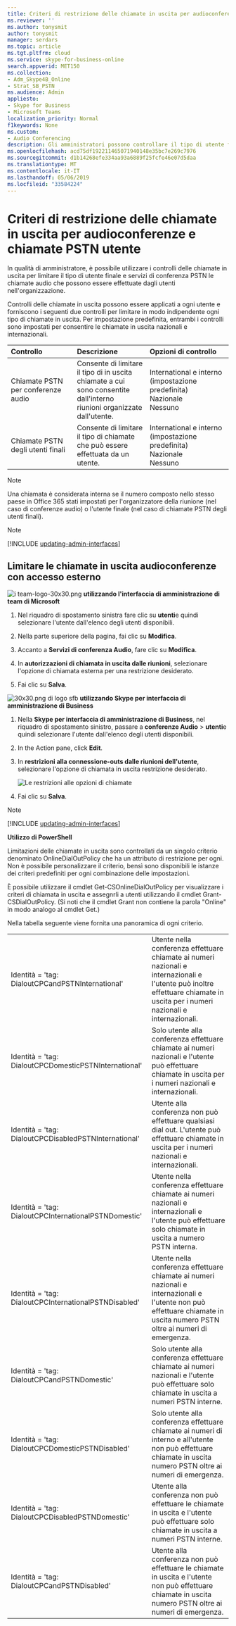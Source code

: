 ```yaml
---
title: Criteri di restrizione delle chiamate in uscita per audioconferenze e chiamate PSTN utente
ms.reviewer: ''
ms.author: tonysmit
author: tonysmit
manager: serdars
ms.topic: article
ms.tgt.pltfrm: cloud
ms.service: skype-for-business-online
search.appverid: MET150
ms.collection:
- Adm_Skype4B_Online
- Strat_SB_PSTN
ms.audience: Admin
appliesto:
- Skype for Business
- Microsoft Teams
localization_priority: Normal
f1keywords: None
ms.custom:
- Audio Conferencing
description: Gli amministratori possono controllare il tipo di utente finale e servizi di conferenza PSTN le chiamate audio che possono essere effettuate dagli utenti.
ms.openlocfilehash: acd75df192211465071940148e35bc7e269c7976
ms.sourcegitcommit: d1b14268efe334aa93a6889f25fcfe46e07d5daa
ms.translationtype: MT
ms.contentlocale: it-IT
ms.lasthandoff: 05/06/2019
ms.locfileid: "33584224"
---
```

# <a name="outbound-calling-restriction-policies-for-audio-conferencing-and-user-pstn-calls"></a>Criteri di restrizione delle chiamate in uscita per audioconferenze e chiamate PSTN utente

In qualità di amministratore, è possibile utilizzare i controlli delle chiamate in uscita per limitare il tipo di utente finale e servizi di conferenza PSTN le chiamate audio che possono essere effettuate dagli utenti nell'organizzazione. 

Controlli delle chiamate in uscita possono essere applicati a ogni utente e forniscono i seguenti due controlli per limitare in modo indipendente ogni tipo di chiamate in uscita. Per impostazione predefinita, entrambi i controlli sono impostati per consentire le chiamate in uscita nazionali e internazionali. 

|Controllo|Descrizione|Opzioni di controllo|
|:-----|:-----|:-----|
|Chiamate PSTN per conferenze audio|Consente di limitare il tipo di in uscita </br>chiamate a cui sono consentite dall'interno </br>riunioni organizzate dall'utente.|International e interno (impostazione predefinita)</br>Nazionale</br>Nessuno|
|Chiamate PSTN degli utenti finali|Consente di limitare il tipo di chiamate </br>che può essere effettuata da un utente.|International e interno (impostazione predefinita)</br>Nazionale</br>Nessuno|

   > [!NOTE]
   > Una chiamata è considerata interna se il numero composto nello stesso paese in Office 365 stati impostati per l'organizzatore della riunione (nel caso di conferenze audio) o l'utente finale (nel caso di chiamate PSTN degli utenti finali). 

> [!NOTE]
> [!INCLUDE [updating-admin-interfaces](../includes/updating-admin-interfaces.md)]

## <a name="restrict-audio-conferencing-outbound-calls"></a>Limitare le chiamate in uscita audioconferenze con accesso esterno 

![i team-logo-30x30.png](../images/teams-logo-30x30.png) **utilizzando l'interfaccia di amministrazione di team di Microsoft**

1. Nel riquadro di spostamento sinistra fare clic su **utenti**e quindi selezionare l'utente dall'elenco degli utenti disponibili.

2. Nella parte superiore della pagina, fai clic su **Modifica**.

3. Accanto a **Servizi di conferenza Audio**, fare clic su **Modifica**.

4. In **autorizzazioni di chiamata in uscita dalle riunioni**, selezionare l'opzione di chiamata esterna per una restrizione desiderato.

5. Fai clic su **Salva**. 

![30x30.png di logo sfb](../images/sfb-logo-30x30.png) **utilizzando Skype per interfaccia di amministrazione di Business**

1.  Nella **Skype per interfaccia di amministrazione di Business**, nel riquadro di spostamento sinistro, passare a **conferenze Audio** > **utenti**e quindi selezionare l'utente dall'elenco degli utenti disponibili.

2.  In the Action pane, click **Edit**.

3.  In **restrizioni alla connessione-outs dalle riunioni dell'utente**, selezionare l'opzione di chiamata in uscita restrizione desiderato.

    ![Le restrizioni alle opzioni di chiamate](../images/restrictions-to-dial-outs.png)

5. Fai clic su **Salva**.

> [!Note]
> [!INCLUDE [updating-admin-interfaces](../includes/updating-admin-interfaces.md)]

**Utilizzo di PowerShell**

Limitazioni delle chiamate in uscita sono controllati da un singolo criterio denominato OnlineDialOutPolicy che ha un attributo di restrizione per ogni. Non è possibile personalizzare il criterio, bensì sono disponibili le istanze dei criteri predefiniti per ogni combinazione delle impostazioni. 

È possibile utilizzare il cmdlet Get-CSOnlineDialOutPolicy per visualizzare i criteri di chiamata in uscita e assegnrli a utenti utilizzando il cmdlet Grant-CSDialOutPolicy. (Si noti che il cmdlet Grant non contiene la parola "Online" in modo analogo al cmdlet Get.) 

Nella tabella seguente viene fornita una panoramica di ogni criterio.

|||
|:-----|:-----|
|Identità = 'tag: DialoutCPCandPSTNInternational'    |    Utente nella conferenza effettuare chiamate ai numeri nazionali e internazionali e l'utente può inoltre effettuare chiamate in uscita per i numeri nazionali e internazionali.    |
|Identità = 'tag: DialoutCPCDomesticPSTNInternational'  |    Solo utente alla conferenza effettuare chiamate ai numeri nazionali e l'utente può effettuare chiamate in uscita per i numeri nazionali e internazionali.    |
|    Identità = 'tag: DialoutCPCDisabledPSTNInternational'    |    Utente alla conferenza non può effettuare qualsiasi dial out. L'utente può effettuare chiamate in uscita per i numeri nazionali e internazionali.    |
|    Identità = 'tag: DialoutCPCInternationalPSTNDomestic'    |    Utente nella conferenza effettuare chiamate ai numeri nazionali e internazionali e l'utente può effettuare solo chiamate in uscita a numero PSTN interna.    |
|    Identità = 'tag: DialoutCPCInternationalPSTNDisabled'    |    Utente nella conferenza effettuare chiamate ai numeri nazionali e internazionali e l'utente non può effettuare chiamate in uscita numero PSTN oltre ai numeri di emergenza.    |
|    Identità = 'tag: DialoutCPCandPSTNDomestic'    |    Solo utente alla conferenza effettuare chiamate ai numeri nazionali e l'utente può effettuare solo chiamate in uscita a numeri PSTN interne.    |
|    Identità = 'tag: DialoutCPCDomesticPSTNDisabled'    |    Solo utente alla conferenza effettuare chiamate ai numeri di interno e all'utente non può effettuare chiamate in uscita numero PSTN oltre ai numeri di emergenza.    |
|    Identità = 'tag: DialoutCPCDisabledPSTNDomestic'    |    Utente alla conferenza non può effettuare le chiamate in uscita e l'utente può effettuare solo chiamate in uscita a numeri PSTN interne.    |
|    Identità = 'tag: DialoutCPCandPSTNDisabled'    |    Utente alla conferenza non può effettuare le chiamate in uscita e l'utente non può effettuare chiamate in uscita numero PSTN oltre ai numeri di emergenza.    |
